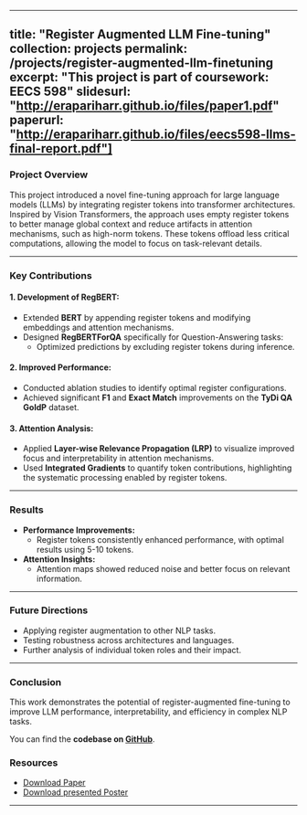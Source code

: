 
---
title: "Register Augmented LLM Fine-tuning"
collection: projects
permalink: /projects/register-augmented-llm-finetuning
excerpt: "This project is part of coursework: EECS 598"
slidesurl: "http://erapariharr.github.io/files/paper1.pdf"
paperurl: "http://erapariharr.github.io/files/eecs598-llms-final-report.pdf"]
---

### Project Overview

This project introduced a novel fine-tuning approach for large language models (LLMs) by integrating register tokens into transformer architectures. Inspired by Vision Transformers, the approach uses empty register tokens to better manage global context and reduce artifacts in attention mechanisms, such as high-norm tokens. These tokens offload less critical computations, allowing the model to focus on task-relevant details.

---

### Key Contributions

#### 1. Development of RegBERT:
- Extended **BERT** by appending register tokens and modifying embeddings and attention mechanisms.
- Designed **RegBERTForQA** specifically for Question-Answering tasks:
  - Optimized predictions by excluding register tokens during inference.

#### 2. Improved Performance:
- Conducted ablation studies to identify optimal register configurations.
- Achieved significant **F1** and **Exact Match** improvements on the **TyDi QA GoldP** dataset.

#### 3. Attention Analysis:
- Applied **Layer-wise Relevance Propagation (LRP)** to visualize improved focus and interpretability in attention mechanisms.
- Used **Integrated Gradients** to quantify token contributions, highlighting the systematic processing enabled by register tokens.

---

### Results
- **Performance Improvements:**
  - Register tokens consistently enhanced performance, with optimal results using 5-10 tokens.
- **Attention Insights:**
  - Attention maps showed reduced noise and better focus on relevant information.

---

### Future Directions
- Applying register augmentation to other NLP tasks.
- Testing robustness across architectures and languages.
- Further analysis of individual token roles and their impact.

---

### Conclusion

This work demonstrates the potential of register-augmented fine-tuning to improve LLM performance, interpretability, and efficiency in complex NLP tasks.

You can find the **codebase on [GitHub](#)**.

### Resources

- [Download Paper](http://academicpages.github.io/files/paper1.pdf)
- [Download presented Poster](http://academicpages.github.io/files/slides1.pdf)

---
